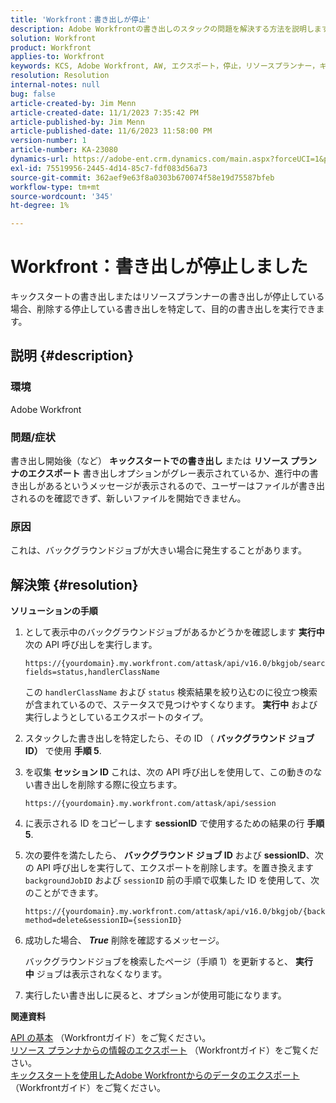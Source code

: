 ```yaml
---
title: 'Workfront：書き出しが停止'
description: Adobe Workfrontの書き出しのスタックの問題を解決する方法を説明します。
solution: Workfront
product: Workfront
applies-to: Workfront
keywords: KCS, Adobe Workfront, AW, エクスポート，停止，リソースプランナー，キックスタート，API, トラブルシューティング
resolution: Resolution
internal-notes: null
bug: false
article-created-by: Jim Menn
article-created-date: 11/1/2023 7:35:42 PM
article-published-by: Jim Menn
article-published-date: 11/6/2023 11:58:00 PM
version-number: 1
article-number: KA-23080
dynamics-url: https://adobe-ent.crm.dynamics.com/main.aspx?forceUCI=1&pagetype=entityrecord&etn=knowledgearticle&id=f76869d7-ed78-ee11-8179-6045bd006268
exl-id: 75519956-2445-4d14-85c7-fdf083d56a73
source-git-commit: 362aef9e63f8a0303b670074f58e19d75587bfeb
workflow-type: tm+mt
source-wordcount: '345'
ht-degree: 1%

---
```


# Workfront：書き出しが停止しました


キックスタートの書き出しまたはリソースプランナーの書き出しが停止している場合、削除する停止している書き出しを特定して、目的の書き出しを実行できます。

## 説明 {#description}


### 環境

Adobe Workfront



### 問題/症状

書き出し開始後（など） <b>キックスタートでの書き出し</b> または <b>リソース プランナのエクスポート</b> 書き出しオプションがグレー表示されているか、進行中の書き出しがあるというメッセージが表示されるので、ユーザーはファイルが書き出されるのを確認できず、新しいファイルを開始できません。



### 原因

これは、バックグラウンドジョブが大きい場合に発生することがあります。


## 解決策 {#resolution}


<b>ソリューションの手順</b>



1. として表示中のバックグラウンドジョブがあるかどうかを確認します <b>実行中</b> 次の API 呼び出しを実行します。


   ```
   https://{yourdomain}.my.workfront.com/attask/api/v16.0/bkgjob/search?fields=status,handlerClassName
   ```




   この `handlerClassName` および `status` 検索結果を絞り込むのに役立つ検索が含まれているので、ステータスで見つけやすくなります。 <b>実行中</b> および実行しようとしているエクスポートのタイプ。

1. スタックした書き出しを特定したら、その ID （ <b>バックグラウンド ジョブ ID）</b> で使用 <b>手順 5</b>.

1. を収集 <b>セッション ID</b> これは、次の API 呼び出しを使用して、この動きのない書き出しを削除する際に役立ちます。


   ```
   https://{yourdomain}.my.workfront.com/attask/api/session
   ```




1. に表示される ID をコピーします <b>sessionID</b> で使用するための結果の行 <b>手順 5</b>.

1. 次の要件を満たしたら、 <b>バックグラウンド ジョブ ID</b> および <b>sessionID</b>、次の API 呼び出しを実行して、エクスポートを削除します。を置き換えます `backgroundJobID` および `sessionID` 前の手順で収集した ID を使用して、次のことができます。


   ```
   https://{yourdomain}.my.workfront.com/attask/api/v16.0/bkgjob/{backgroundJobID}?method=delete&sessionID={sessionID}
   ```




1. 成功した場合、 <b>*True</b>* 削除を確認するメッセージ。

   バックグラウンドジョブを検索したページ（手順 1）を更新すると、 <b>実行中</b> ジョブは表示されなくなります。

1. 実行したい書き出しに戻ると、オプションが使用可能になります。



<b>関連資料</b>

[API の基本](https://experienceleague.adobe.com/docs/workfront/using/adobe-workfront-api/api-general-information/api-basics.html) （Workfrontガイド）をご覧ください。<br>
[リソース プランナからの情報のエクスポート](https://experienceleague.adobe.com/docs/workfront/using/manage-resources/resource-planning-in-adobe-workfront/export-resource-planner.html) （Workfrontガイド）をご覧ください。<br>
[キックスタートを使用したAdobe Workfrontからのデータのエクスポート](https://experienceleague.adobe.com/docs/workfront/using/administration-and-setup/manage-wf/kick-starts/export-data-from-wf-via-kick-starts.html) （Workfrontガイド）をご覧ください。
